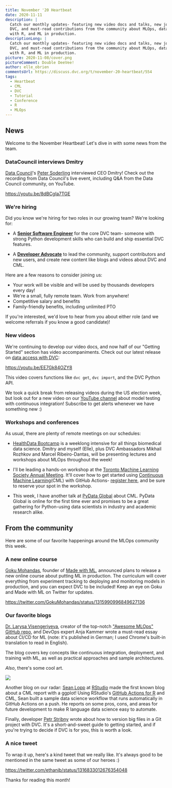 ```yaml
---
title: November '20 Heartbeat
date: 2020-11-11
description: |
  Catch our monthly updates- featuring new video docs and talks, new jobs at
  DVC, and must-read contributions from the community about MLOps, data science
  with R, and ML in production.
descriptionLong: |
  Catch our monthly updates- featuring new video docs and talks, new jobs at
  DVC, and must-read contributions from the community about MLOps, data science
  with R, and ML in production.
picture: 2020-11-08/cover.png
pictureComment: Double DeeVee!
author: elle_obrien
commentsUrl: https://discuss.dvc.org/t/november-20-heartbeat/554
tags:
  - Heartbeat
  - CML
  - DVC
  - Tutorial
  - Conference
  - R
  - MLOps
---
```


## News

Welcome to the November Heartbeat! Let's dive in with some news from the team.

### DataCouncil interviews Dmitry

[Data Council](https://twitter.com/DataCouncilAI)'s
[Peter Soderling](https://twitter.com/petesoder?lang=en) interviewed CEO Dmitry!
Check out the recording from Data Council's live event, including Q&A from the
Data Council community, on YouTube.

https://youtu.be/8dBCgIa7TGE

### We're hiring

Did you know we're hiring for two roles in our growing team? We're looking for:

- A
  [**Senior Software Engineer**](https://weworkremotely.com/remote-jobs/iterative-senior-software-engineer-open-source-dev-tools-3)
  for the core DVC team- someone with strong Python development skills who can
  build and ship essential DVC features.

- A
  [**Developer Advocate**](https://weworkremotely.com/remote-jobs/iterative-developer-advocate)
  to lead the community, support contributors and new users, and create new
  content like blogs and videos about DVC and CML.

Here are a few reasons to consider joining us:

- Your work will be visible and will be used by thousands developers every day!
- We're a small, fully remote team. Work from anywhere!
- Competitive salary and benefits
- Family-friendly benefits, including unlimited PTO

If you're interested, we'd love to hear from you about either role (and we
welcome referrals if you know a good candidate)!

### New videos

We're continuing to develop our video docs, and now half of our "Getting
Started" section has video accompaniments. Check out our latest release on
[data access with DVC](/doc/start/data-and-model-access):

https://youtu.be/EE7Gk84OZY8

This video covers functions like `dvc get`, `dvc import`, and the DVC Python
API.

We took a quick break from releasing videos during the US election week, but
look out for a new video on our
[YouTube channel](https://www.youtube.com/channel/UC37rp97Go-xIX3aNFVHhXfQ)
about model testing with continuous integration! Subscribe to get alerts
whenever we have something new :)

### Workshops and conferences

As usual, there are plenty of remote meetings on our schedules:

- [HealthData Bootcamp](http://www.bootcamp.dadosesaude.com/) is a weeklong
  intensive for all things biomedical data science. Dmitry and myself (Elle),
  plus DVC Ambassadors Mikhail Rozhkov and Marcel Ribeiro-Dantas, will be
  presenting lectures and workshops about MLOps throughout the week!

- I'll be leading a hands-on workshop at the
  [Toronto Machine Learning Society Annual Meeting](https://torontomachinelearning.com/).
  It'll cover how to get started using
  [Continuous Machine Learning](https://cml.dev)(CML) with GitHub Actions-
  [register here](https://torontomachinelearning.com/join-us/), and be sure to
  reserve your spot in the workshop.

- This week, I have another talk at [PyData Global](https://global.pydata.org/)
  about CML. PyData Global is online for the first time ever and promises to be
  a great gathering for Python-using data scientists in industry and academic
  research alike.

## From the community

Here are some of our favorite happenings around the MLOps community this week.

### A new online course

[Goku Mohandas](https://twitter.com/GokuMohandas), founder of
[Made with ML](https://twitter.com/madewithml), announced plans to release a new
online course about putting ML in production. The curriculum will cover
everything from experiment tracking to deploying and monitoring models in
production, and you can expect DVC to be included! Keep an eye on Goku and Made
with ML on Twitter for updates.

https://twitter.com/GokuMohandas/status/1315990996849627136

### Our favorite blogs

[Dr. Larysa Visengeriyeva](https://twitter.com/visenger), creator of the
top-notch
["Awesome MLOps" GitHub repo](https://github.com/visenger/awesome-mlops), and
DevOps expert Anja Kammer wrote a must-read essay about CI/CD for ML (note: it's
published in German; I used Chrome's built-in translation to read in English).

The blog covers key concepts like continuous integration, deployment, and
training with ML, as well as practical approaches and sample architectures.

<external-link
href="https://www.innoq.com/de/articles/2020/10/mlops-operations-fuer-machine-learning/"
title="MLOps: You Train It, You Run It!"
description="CI / CD & Operations for machine learning"
link="innoq.com"
image="/uploads/images/2020-11-08/innoq.png"/>

_Also_, there's some cool art.

![](/uploads/images/2020-11-08/mlops_diagram.png)

Another blog on our radar: [Sean Lopp](https://twitter.com/lopp_sean) at
[RStudio](https://twitter.com/rstudio) made the first known blog about a CML
report with a ggplot! Using RStudio's
[GitHub Actions for R](https://github.com/r-lib/actions) and CML, Sean built a
sample data science workflow that runs automatically in GitHub Actions on a
push. He reports on some pros, cons, and areas for future development to make R
language data science easy to automate.

<external-link
href="https://loppsided.blog/posts/2020-10-26-tidymodels-dvc-mashup/"
title="Tidymodels DVC Mashup"
description="Using Github Actions and Data Version Control for ModelOps in R"
link="loppsided.blog"
image="/uploads/images/2020-11-08/sean_lopp.jpg"/>

Finally, developer [Petr Stribny](https://twitter.com/stribny) wrote about how
to version big files in a Git project with DVC. It's a short-and-sweet guide to
getting started, and if you're trying to decide if DVC is for you, this is worth
a look.

<external-link
href="https://stribny.name/blog/2020/10/versioning-large-files-in-git-with-dvc/"
title="Versioning large files in git with DVC"
description="Software development and beyond"
link="stribny.name"
image="/uploads/images/2020-11-08/petr.jpg"/>

### A nice tweet

To wrap it up, here's a kind tweet that we really like. It's always good to be
mentioned in the same tweet as some of our heroes :)

https://twitter.com/ethanjb/status/1316833012676354048

Thanks for reading this month!
